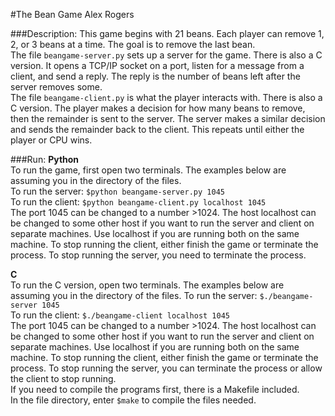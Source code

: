#The Bean Game
Alex Rogers

###Description:
This game begins with 21 beans. 
Each player can remove 1, 2, or 3 beans at a time. 
The goal is to remove the last bean. \
The file `beangame-server.py` sets up a server for the game. There is also a C version.
It opens a TCP/IP socket on a port, listen for a message from a client, and send a reply. The 
reply is the number of beans left after the server removes some. \
The file `beangame-client.py` is what the player interacts with. There is also a C version.
The player makes a decision for how many beans to remove, then the remainder is sent to
the server. The server makes a similar decision and sends the remainder back
to the client. This repeats until either the player or CPU wins.

###Run:
**Python** \
To run the game, first open two terminals. The examples below are assuming you
in the directory of the files. \
To run the server: `$python beangame-server.py 1045` \
To run the client: `$python beangame-client.py localhost 1045` \
The port 1045 can be changed to a number >1024. The host localhost can be
changed to some other host if you want to run the server and client on 
separate machines. Use localhost if you are running both on the same machine.
To stop running the client, either finish the game or terminate the process.
To stop running the server, you need to terminate the process.

**C** \
To run the C version, open two terminals. The examples below are assuming you
in the directory of the files.
To run the server: `$./beangame-server 1045` \
To run the client: `$./beangame-client localhost 1045` \
The port 1045 can be changed to a number >1024. The host localhost can be
changed to some other host if you want to run the server and client on 
separate machines. Use localhost if you are running both on the same machine.
To stop running the client, either finish the game or terminate the process.
To stop running the server, you can terminate the process or allow the
client to stop running. \
If you need to compile the programs first, there is a Makefile included. \
In the file directory, enter `$make` to compile the files needed.
